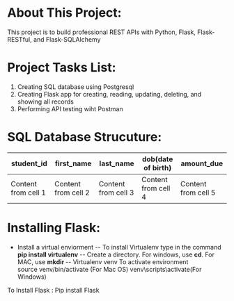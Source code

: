 # About This Project:
This project is to build professional REST APIs with Python, Flask, Flask-RESTful, and Flask-SQLAlchemy

# Project Tasks List:
1. Creating SQL database using Postgresql
2. Creating Flask app for creating, reading, updating, deleting, and showing all records
3. Performing API testing wiht Postman

# SQL Database Strucuture:
student_id | first_name | last_name | dob(date of birth) | amount_due
---------- | -----------|-----------|--------------------|-----------
Content from cell 1 | Content from cell 2 | Content from cell 3 | Content from cell 4 | Content from cell 5

# Installing Flask:
- Install a virtual enviorment
-- To install Virtualenv type in the command **pip install virtualenv**
-- Create a directory. For windows, use **cd<directory name>**. For MAC, use **mkdir <directory name>**
-- 
Virtualenv venv
To activate environment  
source venv/bin/activate  (For Mac OS)
venv\scripts\activate(For Windows)

To Install Flask : Pip install Flask


